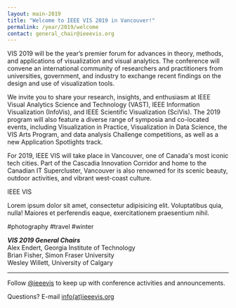 ```yaml
---
layout: main-2019
title: "Welcome to IEEE VIS 2019 in Vancouver!"
permalink: /year/2019/welcome
contact: general_chair@ieeevis.org
---
```


VIS 2019 will be the year’s premier forum for advances in theory, methods, and applications of visualization and visual analytics. The conference will convene an international community of researchers and practitioners from universities, government, and industry to exchange recent findings on the design and use of visualization tools. 

We invite you to share your research, insights, and enthusiasm at IEEE Visual Analytics Science and Technology (VAST), IEEE Information Visualization (InfoVis), and IEEE Scientific Visualization (SciVis). The 2019 program will also feature a diverse range of symposia and co-located events, including Visualization in Practice, Visualization in Data Science, the VIS Arts Program, and data analysis Challenge competitions, as well as a new Application Spotlights track. 

For 2019, IEEE VIS will take place in Vancouver, one of Canada's most iconic tech cities. Part of the Cascadia Innovation Corridor and home to the Canadian IT Supercluster, Vancouver is also renowned for its scenic beauty, outdoor activities, and vibrant west-coast culture.

<div class="max-w-sm rounded overflow-hidden shadow-lg bg-blue-200">
    <div class="px-6 py-4">
      <div class="font-bold text-xl mb-2">IEEE VIS</div>
      <p class="text-gray-700 text-base">
        Lorem ipsum dolor sit amet, consectetur adipisicing elit. Voluptatibus quia, nulla! Maiores et perferendis eaque, exercitationem praesentium nihil.
      </p>
    </div>
    <div class="px-6 py-4">
      <span class="inline-block bg-gray-200 rounded-full px-3 py-1 text-sm font-semibold text-gray-700 mr-2">#photography</span>
      <span class="inline-block bg-gray-200 rounded-full px-3 py-1 text-sm font-semibold text-gray-700 mr-2">#travel</span>
      <span class="inline-block bg-gray-200 rounded-full px-3 py-1 text-sm font-semibold text-gray-700">#winter</span>
    </div>
  </div>

***VIS 2019 General Chairs***<br/>
Alex Endert, Georgia Institute of Technology<br/>
Brian Fisher, Simon Fraser University<br/>
Wesley Willett, University of Calgary

----

Follow [@ieeevis](https://twitter.com/ieeevis/) to keep up with conference activities and announcements.

Questions? E-mail [info(at)ieeevis.org](mailto:info@ieeevis.org)

